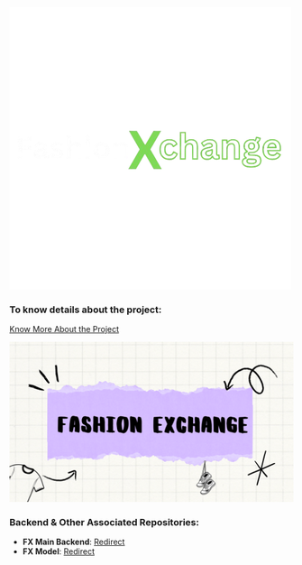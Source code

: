 ![Fashion Exchange logo](readme-assets/fx-logo-dark-mode.png)

### To know details about the project:
[Know More About the Project ](https://www.canva.com/design/DAGOgpNaNZI/-SHGfEvIWklq2RG7Sm-tWg/view?utm_content=DAGOgpNaNZI&utm_campaign=designshare&utm_medium=link2&utm_source=uniquelinks&utlId=h8df6a57914#16)

[![FashionX presentation thumbnail](readme-assets/ppt-thumbnail.png)](https://www.canva.com/design/DAGOgpNaNZI/-SHGfEvIWklq2RG7Sm-tWg/view?utm_content=DAGOgpNaNZI&utm_campaign=designshare&utm_medium=link2&utm_source=uniquelinks&utlId=h8df6a57914#16)

### Backend & Other Associated Repositories:
- **FX Main Backend**: [Redirect](https://github.com/Adeesh-bode/fx-backend)
- **FX Model**: [Redirect](https://github.com/Adeesh-bode/FXModel)
